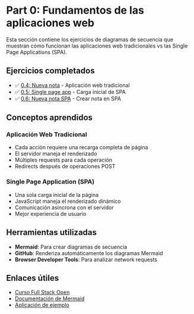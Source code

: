# Part 0: Fundamentos de las aplicaciones web

Esta sección contiene los ejercicios de diagramas de secuencia que muestran cómo funcionan las aplicaciones web tradicionales vs las Single Page Applications (SPA).

## Ejercicios completados

- ✅ [0.4: Nueva nota](./0.4-new-note.md) - Aplicación web tradicional
- ✅ [0.5: Single page app](./0.5-spa.md) - Carga inicial de SPA  
- ✅ [0.6: Nueva nota SPA](./0.6-new-note-spa.md) - Crear nota en SPA

## Conceptos aprendidos

### Aplicación Web Tradicional
- Cada acción requiere una recarga completa de página
- El servidor maneja el renderizado
- Múltiples requests para cada operación
- Redirects después de operaciones POST

### Single Page Application (SPA)
- Una sola carga inicial de la página
- JavaScript maneja el renderizado dinámico
- Comunicación asíncrona con el servidor
- Mejor experiencia de usuario

## Herramientas utilizadas

- **Mermaid**: Para crear diagramas de secuencia
- **GitHub**: Renderiza automáticamente los diagramas Mermaid
- **Browser Developer Tools**: Para analizar network requests

## Enlaces útiles

- [Curso Full Stack Open](https://fullstackopen.com/es/)
- [Documentación de Mermaid](https://mermaid-js.github.io/mermaid/)
- [Aplicación de ejemplo](https://studies.cs.helsinki.fi/exampleapp/)